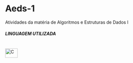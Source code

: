 # Aeds-1

 Atividades da matéria de Algoritmos e Estruturas de Dados I

 ##### LINGUAGEM UTILIZADA
 <div style="display: inline_block"><br/>
  <img align="center" alt="C" height="30" width="40" src"<img src="https://cdn.jsdelivr.net/gh/devicons/devicon/icons/c/c-original.svg" />
</div>
